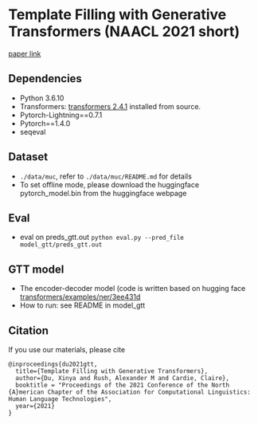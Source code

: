 # Template Filling with Generative Transformers (NAACL 2021 short)
[paper link](https://www.aclweb.org/anthology/2021.naacl-main.70.pdf)


## Dependencies

* Python 3.6.10
* Transformers: [transformers 2.4.1](https://github.com/huggingface/transformers/tree/2c12464a20160061a8b436b4939e8d5fa2437a15) installed from source.
* Pytorch-Lightning==0.7.1
* Pytorch==1.4.0
* seqeval

## Dataset 
* `./data/muc`, refer to `./data/muc/README.md` for details
* To set offline mode, please download the huggingface pytorch_model.bin from the huggingface webpage

## Eval
* eval on preds_gtt.out `python eval.py --pred_file model_gtt/preds_gtt.out`

## GTT model 

* The encoder-decoder model (code is written based on hugging face [transformers/examples/ner/3ee431d](https://github.com/huggingface/transformers/tree/3ee431dd4c720e67e35a449b453d3dc2b15ccfff)
* How to run: see README in model_gtt

## Citation
If you use our materials, please cite
```
@inproceedings{du2021gtt,
  title={Template Filling with Generative Transformers},
  author={Du, Xinya and Rush, Alexander M and Cardie, Claire},
  booktitle = "Proceedings of the 2021 Conference of the North {A}merican Chapter of the Association for Computational Linguistics: Human Language Technologies",
  year={2021}
}
```
